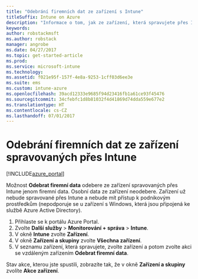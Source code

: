 ```yaml
---
title: "Odebrání firemních dat ze zařízení s Intune"
titleSuffix: Intune on Azure
description: "Informace o tom, jak ze zařízení, která spravujete přes Intune, odebrat jenom firemní data"
keywords: 
author: robstackmsft
ms.author: robstack
manager: angrobe
ms.date: 04/27/2017
ms.topic: get-started-article
ms.prod: 
ms.service: microsoft-intune
ms.technology: 
ms.assetid: f021e95f-157f-4e8a-9253-1cff03d6ee3e
ms.suite: ems
ms.custom: intune-azure
ms.openlocfilehash: 39acd12333e9685f94d23416fb1a61ce93f45476
ms.sourcegitcommit: 34cfebfc1d8b81032f4d41869d74dda559e677e2
ms.translationtype: HT
ms.contentlocale: cs-CZ
ms.lasthandoff: 07/01/2017
---
```

# <a name="remove-company-data-from-intune-managed-devices"></a>Odebrání firemních dat ze zařízení spravovaných přes Intune


[!INCLUDE[azure_portal](./includes/azure_portal.md)]

Možnost **Odebrat firemní data** odebere ze zařízení spravovaných přes Intune jenom firemní data. Osobní data ze zařízení neodebere. Zařízení už nebude spravované přes Intune a nebude mít přístup k podnikovým prostředkům (nepodporuje se u zařízení s Windows, která jsou připojená ke službě Azure Active Directory).

1. Přihlaste se k portálu Azure Portal.
2. Zvolte **Další služby** > **Monitorování + správa** > **Intune**.
3. V okně **Intune** zvolte **Zařízení**.
4. V okně **Zařízení a skupiny** zvolte **Všechna zařízení**.
5. V seznamu zařízení, která spravujete, zvolte zařízení a potom zvolte akci se vzdáleným zařízením **Odebrat firemní data**.

Stav akce, kterou jste spustili, zobrazíte tak, že v okně **Zařízení a skupiny** zvolíte **Akce zařízení**.
